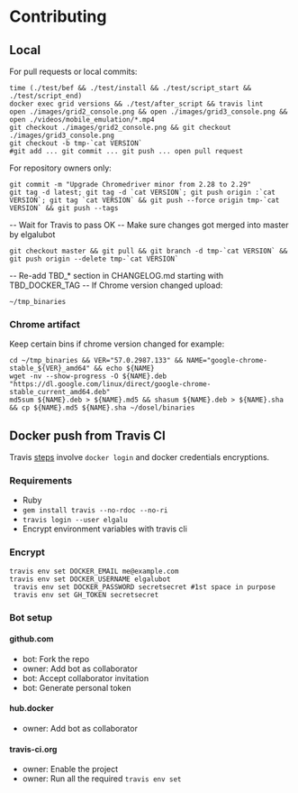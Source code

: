 # Contributing

## Local
For pull requests or local commits:

    time (./test/bef && ./test/install && ./test/script_start && ./test/script_end)
    docker exec grid versions && ./test/after_script && travis lint
    open ./images/grid2_console.png && open ./images/grid3_console.png && open ./videos/mobile_emulation/*.mp4
    git checkout ./images/grid2_console.png && git checkout ./images/grid3_console.png
    git checkout -b tmp-`cat VERSION`
    #git add ... git commit ... git push ... open pull request

For repository owners only:

    git commit -m "Upgrade Chromedriver minor from 2.28 to 2.29"
    git tag -d latest; git tag -d `cat VERSION`; git push origin :`cat VERSION`; git tag `cat VERSION` && git push --force origin tmp-`cat VERSION` && git push --tags

-- Wait for Travis to pass OK
-- Make sure changes got merged into master by elgalubot

    git checkout master && git pull && git branch -d tmp-`cat VERSION` && git push origin --delete tmp-`cat VERSION`

-- Re-add TBD_* section in CHANGELOG.md starting with TBD_DOCKER_TAG
-- If Chrome version changed upload:

    ~/tmp_binaries

### Chrome artifact
Keep certain bins if chrome version changed for example:

    cd ~/tmp_binaries && VER="57.0.2987.133" && NAME="google-chrome-stable_${VER}_amd64" && echo ${NAME}
    wget -nv --show-progress -O ${NAME}.deb "https://dl.google.com/linux/direct/google-chrome-stable_current_amd64.deb"
    md5sum ${NAME}.deb > ${NAME}.md5 && shasum ${NAME}.deb > ${NAME}.sha && cp ${NAME}.md5 ${NAME}.sha ~/dosel/binaries

## Docker push from Travis CI
Travis [steps](https://docs.travis-ci.com/user/docker/#Pushing-a-Docker-Image-to-a-Registry) involve `docker login` and docker credentials encryptions.

### Requirements

* Ruby
* `gem install travis --no-rdoc --no-ri`
* `travis login --user elgalu`
* Encrypt environment variables with travis cli

### Encrypt
    travis env set DOCKER_EMAIL me@example.com
    travis env set DOCKER_USERNAME elgalubot
     travis env set DOCKER_PASSWORD secretsecret #1st space in purpose
     travis env set GH_TOKEN secretsecret

### Bot setup
#### github.com
- bot: Fork the repo
- owner: Add bot as collaborator
- bot: Accept collaborator invitation
- bot: Generate personal token

#### hub.docker
- owner: Add bot as collaborator

#### travis-ci.org
- owner: Enable the project
- owner: Run all the required `travis env set`
